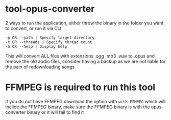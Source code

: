# tool-opus-converter

2 ways to run the application, either throw the binary in the folder you want to convert, or run it via CLI

```
-p OR --path | Specify target directory
-t OR --threads | Specify thread count
-h OR --help | Display help
```

This will convert ALL files with extensions .ogg .mp3 .wav to .opus and remove the old audio files, consider having a backup as we are not liable for the pain of redownloading songs

# FFMPEG is required to run this tool
if you do not have FFMPEG download the option with `with-FFMPEG` which will inclide the FFMPEG binary, make sure the FFMPEG binary is with the opus-converter binary or it will fail to find it
